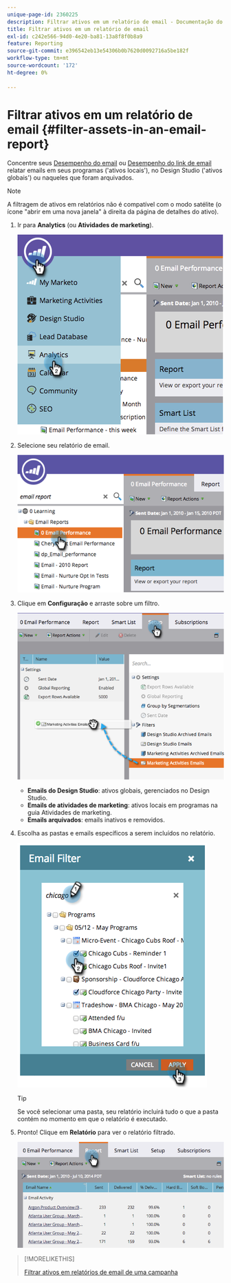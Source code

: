 ```yaml
---
unique-page-id: 2360225
description: Filtrar ativos em um relatório de email - Documentação do Marketo - Documentação do produto
title: Filtrar ativos em um relatório de email
exl-id: c242e566-94d0-4e20-ba81-13a8f8f0b8a9
feature: Reporting
source-git-commit: e396542eb13e54306b0b7620d0092716a5be182f
workflow-type: tm+mt
source-wordcount: '172'
ht-degree: 0%

---
```


# Filtrar ativos em um relatório de email {#filter-assets-in-an-email-report}

Concentre seus [Desempenho do email](/help/marketo/product-docs/email-marketing/email-programs/email-program-data/email-performance-report.md) ou [Desempenho do link de email](/help/marketo/product-docs/email-marketing/email-programs/email-program-data/email-link-performance-report.md) relatar emails em seus programas (&#39;ativos locais&#39;), no Design Studio (&#39;ativos globais&#39;) ou naqueles que foram arquivados.

>[!NOTE]
>
>A filtragem de ativos em relatórios não é compatível com o modo satélite (o ícone &quot;abrir em uma nova janela&quot; à direita da página de detalhes do ativo).

1. Ir para **Analytics** (ou **Atividades de marketing**).

   ![](assets/image2014-9-16-15-3a53-3a26.png)

1. Selecione seu relatório de email.

   ![](assets/image2014-9-16-15-3a53-3a29.png)

1. Clique em **Configuração** e arraste sobre um filtro.

   ![](assets/image2014-9-16-15-3a53-3a32.png)

   * **Emails do Design Studio**: ativos globais, gerenciados no Design Studio.
   * **Emails de atividades de marketing**: ativos locais em programas na guia Atividades de marketing.
   * **Emails arquivados**: emails inativos e removidos.

1. Escolha as pastas e emails específicos a serem incluídos no relatório.

   ![](assets/image2014-9-16-15-3a53-3a36.png)

   >[!TIP]
   >
   >Se você selecionar uma pasta, seu relatório incluirá tudo o que a pasta contém no momento em que o relatório é executado.

1. Pronto! Clique em **Relatório** para ver o relatório filtrado.

   ![](assets/image2014-9-16-15-3a53-3a59.png)

>[!MORELIKETHIS]
>
>[Filtrar ativos em relatórios de email de uma campanha](/help/marketo/product-docs/reporting/basic-reporting/report-activity/filter-assets-in-a-campaign-email-reports.md)
